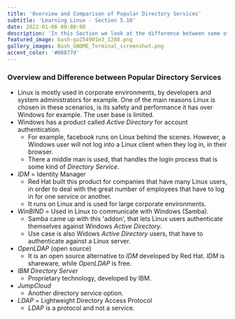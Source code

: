 ```yaml
---
title: 'Overview and Comparison of Popular Directory Services'
subtitle: 'Learning Linux - Section 5.10'
date: 2022-01-06 00:00:00
description: 'In this Section we look at the difference between some of the popular Directory Services out there. E.g. *Active Directory*, *LDAP*, *IDM*, *WinBIND*, *OpenLDAP*.'
featured_image: bash-ga254901e3_1280.png
gallery_images: Bash_GNOME_Terminal_screenshot.png
accent_color: '#08877d'
---
```


### Overview and Difference between Popular Directory Services

- Linux is mostly used in corporate environments, by developers and system administrators for example. One of the main reasons Linux is chosen in these scenarios, is its safety and performance it has over Windows for example. The user base is limited.
- Windows has a product called *Active Directory* for account authentication.
  - For example, facebook runs on Linux behind the scenes. However, a Windows user will not log into a Linux client when they log in, in their browser.
  - There a middle man is used, that handles the login process that is some kind of *Directory Service*.
- *IDM* = Identity Manager
  - Red Hat built this product for companies that have many Linux users, in order to deal with the great number of employees that have to log in for one service or another.
  - It runs on Linux and is used for large corporate environments.
- *WinBIND* = Used in Linux to communicate with Windows (Samba).
  - Samba came up with this 'addon', that lets Linux users authenticate themselves against Windows *Active Directory*.
  - Use case is also Widows *Active Directory* users, that have to authenticate against a Linux server.
- *OpenLDAP* (open source)
  - It is an open source alternative to *IDM* developed by Red Hat. *IDM* is shareware, while *OpenLDAP* is free.
- *IBM Directory Server*
  - Proprietary technology, developed by IBM.
- *JumpCloud*
  - Another directory service option.
- *LDAP* = Lightweight Directory Access Protocol
  - *LDAP* is a protocol and not a service.